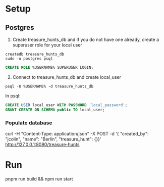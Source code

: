 # Setup

## Postgres

1. Create treasure_hunts_db and if you do not have one already, create a superuser role for your local user

```shell
createdb treasure_hunts_db
sudo -u postgres psql
```

```sql
CREATE ROLE %USERNAME% SUPERUSER LOGIN;
```

2. Connect to treasure_hunts_db and create local_user

```shell
psql -U %USERNAME% -d treasure_hunts_db
```

In psql:

```sql
CREATE USER local_user WITH PASSWORD 'local_password';
GRANT CREATE ON SCHEMA public TO local_user;
```

### Populate database

curl -H "Content-Type: application/json" -X POST -d '{ "created_by": "jcolin", "name": "Berlin", "treasure_hunt": {}}' http://127.0.0.1:8080/treasure-hunts

# Run

pnpm run build && npm run start
